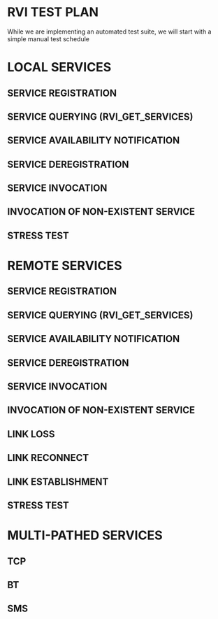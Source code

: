 # RVI TEST PLAN

While we are implementing an automated test suite, we will start with a simple manual test schedule


# LOCAL SERVICES 

## SERVICE REGISTRATION

## SERVICE QUERYING (RVI_GET_SERVICES)

## SERVICE AVAILABILITY NOTIFICATION

## SERVICE DEREGISTRATION

## SERVICE INVOCATION

## INVOCATION OF NON-EXISTENT SERVICE 

## STRESS TEST



# REMOTE SERVICES 

## SERVICE REGISTRATION

## SERVICE QUERYING (RVI_GET_SERVICES)

## SERVICE AVAILABILITY NOTIFICATION

## SERVICE DEREGISTRATION

## SERVICE INVOCATION

## INVOCATION OF NON-EXISTENT SERVICE 

## LINK LOSS

## LINK RECONNECT

## LINK ESTABLISHMENT

## STRESS TEST


# MULTI-PATHED SERVICES

## TCP

## BT

## SMS

